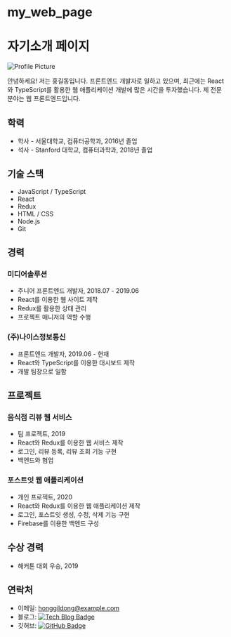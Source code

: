 # my_web_page
# 자기소개 페이지

![Profile Picture](https://example.com/profile_picture.jpg)

안녕하세요! 저는 홍길동입니다. 프론트엔드 개발자로 일하고 있으며, 최근에는 React와 TypeScript를 활용한 웹 애플리케이션 개발에 많은 시간을 투자했습니다. 제 전문 분야는 웹 프론트엔드입니다.

## 학력

- 학사 - 서울대학교, 컴퓨터공학과, 2016년 졸업
- 석사 - Stanford 대학교, 컴퓨터과학과, 2018년 졸업

## 기술 스택

- JavaScript / TypeScript
- React
- Redux
- HTML / CSS
- Node.js
- Git

## 경력

### 미디어솔루션

- 주니어 프론트엔드 개발자, 2018.07 - 2019.06
- React를 이용한 웹 사이트 제작
- Redux를 활용한 상태 관리
- 프로젝트 매니저의 역할 수행

### (주)나이스정보통신

- 프론트엔드 개발자, 2019.06 - 현재
- React와 TypeScript를 이용한 대시보드 제작
- 개발 팀장으로 일함

## 프로젝트

### 음식점 리뷰 웹 서비스

- 팀 프로젝트, 2019
- React와 Redux를 이용한 웹 서비스 제작
- 로그인, 리뷰 등록, 리뷰 조회 기능 구현
- 백엔드와 협업

### 포스트잇 웹 애플리케이션

- 개인 프로젝트, 2020
- React와 Redux를 이용한 웹 애플리케이션 제작
- 로그인, 포스트잇 생성, 수정, 삭제 기능 구현
- Firebase를 이용한 백엔드 구성

## 수상 경력

- 해커톤 대회 우승, 2019

## 연락처

- 이메일: honggildong@example.com
- 블로그: [![Tech Blog Badge](https://img.shields.io/badge/-Tech%20Blog-black?style=flat-square&logo=github&logoColor=white&link=https://github.com/honggildong)](https://github.com/honggildong)
- 깃허브: [![GitHub Badge](https://img.shields.io/badge/-GitHub-black?style=flat-square&logo=github&logoColor=white&link=https://github.com/honggildong)](https://github.com/honggildong)